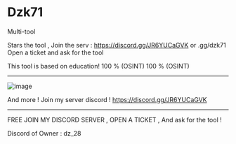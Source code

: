 # Dzk71
Multi-tool

Stars the tool , Join the serv : https://discord.gg/JR6YUCaGVK or .gg/dzk71  Open a ticket and ask for the tool


This tool is based on education!  100 % (OSINT)
100 % (OSINT)
___________________________________________________________________________________________________________________
![image](https://github.com/user-attachments/assets/883fb37c-da70-469c-bfc2-e6558fb18237)



And more ! Join my server discord !
https://discord.gg/JR6YUCaGVK










_________________________________________________________________________________________________________________

FREE JOIN MY DISCORD SERVER , OPEN A TICKET , And ask for the tool !


Discord of Owner : dz_28
